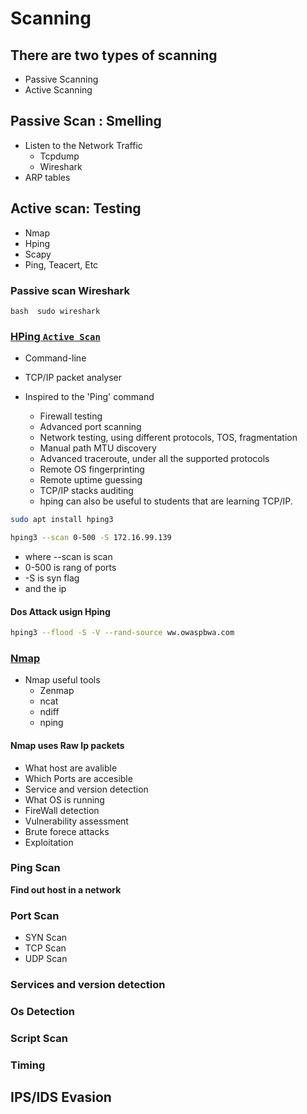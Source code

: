 # Scanning
## There are two types of scanning
  - Passive Scanning
  - Active Scanning

## Passive Scan : Smelling
  - Listen to the Network Traffic
      - Tcpdump
      - Wireshark
   - ARP tables
 
## Active scan: Testing
  - Nmap
  - Hping
  - Scapy
  - Ping, Teacert, Etc

### Passive scan Wireshark
```bash  sudo wireshark ```
### [HPing `Active Scan` ](https://github.com/antirez/hping)
 - Command-line
 - TCP/IP packet analyser
 - Inspired to the 'Ping' command

    - Firewall testing
    - Advanced port scanning
    - Network testing, using different protocols, TOS, fragmentation
    - Manual path MTU discovery
    - Advanced traceroute, under all the supported protocols
    - Remote OS fingerprinting
    - Remote uptime guessing
    - TCP/IP stacks auditing
    - hping can also be useful to students that are learning TCP/IP.
```bash
sudo apt install hping3
```
```bash 
hping3 --scan 0-500 -S 172.16.99.139
```
  - where --scan is scan 
  -  0-500 is rang of ports
  -   -S is syn flag
  -   and the ip
 #### Dos Attack usign Hping
 ```bash
 hping3 --flood -S -V --rand-source ww.owaspbwa.com
 ```

### [Nmap](https://nmap.org/)

  - Nmap useful tools
    - Zenmap
    - ncat
    - ndiff
    - nping
   
  <h4> Nmap uses Raw Ip packets </h4>
    
   - What host are avalible
   -  Which Ports are accesible
   -  Service and version detection
   -  What OS is running
   -  FireWall detection
   -  Vulnerability assessment
   -  Brute forece attacks
   -  Exploitation
   
  ### Ping Scan
  <b>Find out host in a network</b>
  
  ### Port Scan
  
   - SYN Scan
   - TCP Scan
   - UDP Scan
    
 ### Services and version detection
 
 ### Os Detection
 
 ### Script Scan
 
 ### Timing
 
 ## IPS/IDS Evasion
 
 
